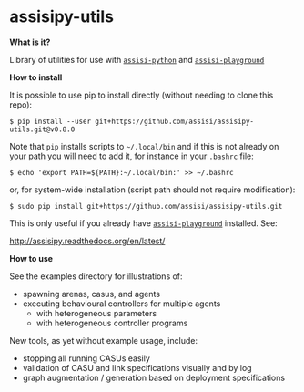 # assisipy-utils

**What is it?** 

Library of utilities for use with [`assisi-python`](https://github.com/larics/assisi-python) and [`assisi-playground`](https://github.com/larics/assisi-playground) 


**How to install**

It is possible to use pip to install directly (without needing to clone this repo):

    $ pip install --user git+https://github.com/assisi/assisipy-utils.git@v0.8.0     

Note that `pip` installs scripts to `~/.local/bin` and if this is not already
on your path you will need to add it, for instance in your `.bashrc` file:

    $ echo 'export PATH=${PATH}:~/.local/bin:' >> ~/.bashrc

or, for system-wide installation (script path should not require modification):

    $ sudo pip install git+https://github.com/assisi/assisipy-utils.git

This is only useful if you already have [`assisi-playground`](https://github.com/larics/assisi-playground) installed. See:

http://assisipy.readthedocs.org/en/latest/


**How to use**

See the examples directory for illustrations of:

* spawning arenas, casus, and agents
* executing behavioural controllers for multiple agents 
   * with heterogeneous parameters
   * with heterogeneous controller programs

New tools, as yet without example usage, include:

* stopping all running CASUs easily
* validation of CASU and link specifications visually and by log
* graph augmentation / generation based on deployment specifications

